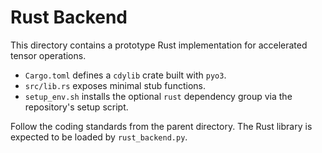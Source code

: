 # Rust Backend

This directory contains a prototype Rust implementation for accelerated tensor operations.

- `Cargo.toml` defines a `cdylib` crate built with `pyo3`.
- `src/lib.rs` exposes minimal stub functions.
- `setup_env.sh` installs the optional `rust` dependency group via the repository's setup script.

Follow the coding standards from the parent directory. The Rust library is expected to be loaded by `rust_backend.py`.
